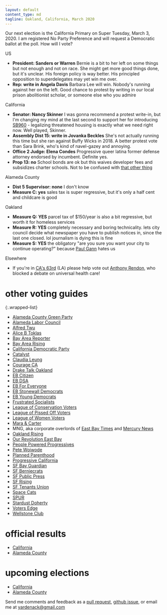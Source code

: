 ```yaml
---
layout: default
content_type: md
tagline: Oakland, California, March 2020
---
```


Our next election is the California Primary on Super Tuesday, March 3, 2020. I am registered No Party Preference and will request a Democratic ballot at the poll. How will I vote?

US
* **President: Sanders or Warren** Bernie is a bit to her left on some things but not enough and not on race. She might get more good things done, but it's unclear. His foreign policy is way better. His principled opposition to superdelegates may yet win me over.
* **Rep: write in Angela Davis** Barbara Lee will win. Nobody's running against her on the left. Good chance to protest by writing in our local prison abolitionist scholar, or someone else who you admire

California
* **Senator: Nancy Skinner** I was gonna recommend a protest write-in, but I'm changing my mind at the last second to support her for introducing [SB960](https://www.kqed.org/arts/13874382/state-senator-introduces-legislation-to-protect-live-work-and-warehouse-residences) - legalizing threatened housing is exactly what we need right now. Well played, Skinner.
* **Assembly Dist 15: write in Jovanka Beckles** She's not actually running this time but she ran against Buffy Wicks in 2018. A better protest vote than Sara Brink, who's kind of navel-gazey and annoying.
* **Office 2 Judge: Elena Condes** Progressive queer latina former defense attorney endorsed by incumbent. Definite yes.
* **Prop 13: no** School bonds are ok but this waives developer fees and subsidizes charter schools. Not to be confused with [that other thing](https://en.wikipedia.org/wiki/1978_California_Proposition_13)

Alameda County
* **Dist 5 Supervisor: none** I don't know
* **Measure C: yes** sales tax is super regressive, but it's only a half cent and childcare is good

Oakland
* **Measure Q: YES** parcel tax of $150/year is also a bit regressive, but worth it for homeless services
* **Measure R: YES** completely necessary and boring technicality. lets city council decide what newspaper you have to publish notices in, since the last one closed. lol journalism is dying this is fine
* **Measure S: YES** the obligatory "are you sure you want your city to continue operating?" because [Paul Gann](https://en.wikipedia.org/wiki/Paul_Gann) hates us

Elsewhere
* If you're in [CA's 63rd](https://en.wikipedia.org/wiki/California%27s_63rd_State_Assembly_district) (LA) please help vote out [Anthony Rendon](https://en.wikipedia.org/wiki/Anthony_Rendon_(politician)), who blocked a debate on universal health care!

# other voting guides

{:.wrapped-list}
* [Alameda County Green Party](https://acgreens.wordpress.com/voter-guides/)
* [Alameda Labor Council](https://alamedalabor.org/2020/01/15/alameda-labor-council-afl-cio-03-03-2020-march-primary-endorsements/)
* [Alfred Twu](https://docs.google.com/spreadsheets/d/1nIrvNvQ7nCPdOpvb6jvZt3H_qiHygzKhirdlDjlMgx0/edit)
* [Alice B Toklas](http://www.alicebtoklas.org/2020/01/march-3-2020-endorsements/)
* [Bay Area Reporter](https://www.ebar.com/news/news//288090/editorial:_fickes_for_alameda_county_judge)
* [Bay Area Rising](https://bayrisingaction.org/bernie2020/)
* [California Democratic Party](https://www.cadem.org/vote/endorsements)
* [Catalyst](http://catalystactionfund.org/)
* [Claudia Leung](https://docs.google.com/spreadsheets/d/1Vk6xlyU0-zOsxHeFPOCrQlfz6zJveBt8BMG2I8y667s/edit)
* [Courage CA](https://progressivevotersguide.com/california)
* [Drake Talk Oakland](https://draketalkoakland.com/2020/02/09/my-quick-and-dirty-march-3rd-primary-guide/)
* [EB Citizen](https://ebcitizen.com/2020-east-bay-candidates-list/)
* [EB DSA](https://www.eastbaydsa.org/events/1210/2020-02-29-big-bernie-canvass-last-big-canvass-for-bernie/)
* [EB For Everyone](https://eastbayforeveryone.org/election-2020/)
* [EB Stonewall Democrats](http://eastbaystonewalldemocrats.org/Elections)
* [EB Young Democrats](https://www.ebyd.org/2020-primary-endorsements)
* [Frustrated Socialists](https://frustratedsocialistsguide.wordpress.com/2020/02/25/frustrated-socialists-voter-guide-oakland-2020-primaries/)
* [League of Conservation Voters](http://www.ecovote.org/page/endorsements)
* [League of Pissed Off Voters](http://www.theleaguesf.org/voter_guides)
* [League of Women Voters](https://lwvc.org/vote/elections/ballot-recommendations)
* [Mara & Carter](https://docs.google.com/spreadsheets/d/11BPvzeIkJHUGY54rXlpltwqNjx3_gg6ENlwPh8tuosk/edit)
* MNG, aka corporate overlords of [East Bay Times](https://www.eastbaytimes.com/2020/01/14/our-endorsements-for-californias-march-3-early-primary-election/) and [Mercury News](https://www.mercurynews.com/2020/01/14/our-endorsements-for-californias-march-3-early-primary-election/)
* [Oakland Rising](https://www.oaklandrising.org/blog/march-3rd-2020-primary-election-voter-guide-alameda-county-and-oakland)
* [Our Revolution East Bay](https://www.facebook.com/OurRevolutionEastBay)
* [People Powered Progressives](https://peoplepoweredprogressives.com/)
* [Pete Woiwode](https://docs.google.com/spreadsheets/d/1_LT1q8zJMz2IGx0yxNq1xCD-ISImCt1exY_yCUDXb_g/edit)
* [Planned Parenthood](https://www.plannedparenthoodaction.org/planned-parenthood-advocates-mar-monte/voter-guide-2020)
* [Progressive California](http://politics.voxpublica.org/)
* [SF Bay Guardian](http://www.sfbg.com/2020/02/10/endorsements-for-the-march-3-primary/)
* [SF Berniecrats](https://sfberniecrats.com/endorsements/march-2020-endorsements/)
* [SF Public Press](https://sfpublicpress.org/election2020)
* [SF Rising](https://www.sfrising.org/wp-content/uploads/2019/12/SF-Voter-Guide-c3-Nov-2019-COLOR.pdf)
* [SF Tenants Union](https://www.sftu.org/endorsements/)
* [Space Cats](http://spacecats.org/)
* [SPUR](https://www.spur.org/voter-guide/oakland-2020-03/measure-q-parks-and-homelessness-tax)
* [Stardust Doherty](http://willdoherty.org/wordpress/)
* [Voters Edge](https://votersedge.org/ca/en/section/2020-03-03/alameda-county/overview)
* [Wellstone Club](http://wellstoneclub.org/elections/)

# official results

* [California](https://vote.sos.ca.gov/)
* [Alameda County](https://acgov.org/rovresults/235/index.htm)

# upcoming elections

* [California](https://www.sos.ca.gov/elections/upcoming-elections/)
* [Alameda County](https://www.acvote.org/election-information/elections)

Send me comments and feedback as a [pull request](https://github.com/yar-votes/yar-votes.github.io/pulls), [github issue](https://github.com/yar-votes/yar-votes.github.io/issues), or email me at [yardenack@gmail.com](mailto:yardenack@gmail.com)
